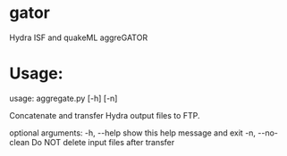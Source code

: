 gator
=====

Hydra ISF and quakeML aggreGATOR

Usage:
=====
usage: aggregate.py [-h] [-n]

Concatenate and transfer Hydra output files to FTP.

optional arguments:
  -h, --help      show this help message and exit
  -n, --no-clean  Do NOT delete input files after transfer
